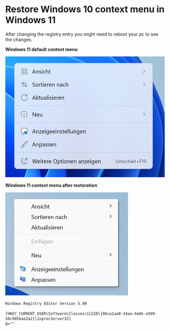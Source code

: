 # Restore Windows 10 context menu in Windows 11
After changing the registry entry you might need to reboot your pc to see the changes.

**Windows 11 default context menu**

![](assets/windows11-context-menu.jpg)


**Windows 11 context menu after restoration**

![](assets/windows11-restored-context-menu.jpg)

```
Windows Registry Editor Version 5.00

[HKEY_CURRENT_USER\Software\Classes\CLSID\{86ca1aa0-34aa-4e8b-a509-50c905bae2a2}\InprocServer32]
@=""
```

